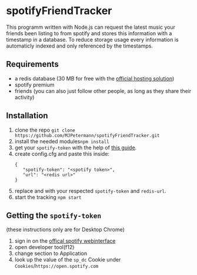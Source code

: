# spotifyFriendTracker
This programm written with Node.js can request the latest music your friends been listing to from spotify and stores this information with a timestamp in a database. To reduce storage usage every information is automaticly indexed and only referenced by the timestamps. 

## Requirements
- a redis database (30 MB for free with the [official hosting solution](https://redis.com/try-free/))
- spotify premium
- friends (you can also just follow other people, as long as they share their activity)

## Installation
1. clone the repo `git clone https://github.com/MJPetermann/spotifyFriendTracker.git`
2. install the needed modules`npm install`
2. get your `spotify-token` with the help of [this guide](https://github.com/MJPetermann/spotifyFriendTracker#getting-the-spotify-token).
3. create config.cfg and paste this inside:
   ```
   {
      "spotify-token": "<spotify token>",
      "url": "<redis url>"
   }
   ```
4. replace <redis url> and <spotify token> with your respected `spotify-token` and `redis-url`.
5. start the tracking `npm start`
   
## Getting the `spotify-token`
(these instructions only are for Desktop Chrome)
1. sign in on the [offical spotify webinterface](https://open.spotify.com/)
2. open developer tool(f12)
3. change section to Application
4. look up the value of the `sp_dc` Cookie under `Cookies`/`https://open.spotify.com`
